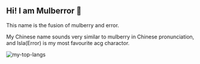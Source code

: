 ## Hi! I am Mulberror 👋
This name is the fusion of mulberry and error. 

My Chinese name sounds very similar to mulberry in Chinese pronunciation, and Isla(Error) is my most favourite acg charactor.

<!--
**mulberror/mulberror** is a ✨ _special_ ✨ repository because its `README.md` (this file) appears on your GitHub profile.
https://github.com/durgeshsamariya/awesome-github-profile-readme-templates/blob/master/templates/preccrep.md?plain=1
Here are some ideas to get you started:

- 🔭 I’m currently working on ...
- 🌱 I’m currently learning ...
- 👯 I’m looking to collaborate on ...
- 🤔 I’m looking for help with ...
- 💬 Ask me about ...
- 📫 How to reach me: ...
- 😄 Pronouns: ...
- ⚡ Fun fact: ...
-->
![my-top-langs](https://github-readme-stats.vercel.app/api/top-langs/?username=mulberror&layout=compact)
